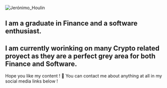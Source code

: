 ![Jerónimo_Houlin](https://user-images.githubusercontent.com/79488175/163994117-77ead2bb-76b6-4ea7-abe6-1ace8f2ddb16.png)

## I am a graduate in Finance and a software enthusiast.
## I am currently worinking on many Crypto related proyect as they are a perfect grey area for both Finance and Software.

Hope you like my content !
💬 You can contact me about anything at all in my social media links below !
<!--
**JeronimoHoulin/JeronimoHoulin** is a ✨ _special_ ✨ repository because its `README.md` (this file) appears on your GitHub profile.

Here are some ideas to get you started:

- 🔭 I’m currently working on ...
- 🌱 I’m currently learning ...
- 👯 I’m looking to collaborate on ...
- 🤔 I’m looking for help with ...
- 💬 Ask me about ...
- 📫 How to reach me: ...
- 😄 Pronouns: ...
- ⚡ Fun fact: ...
-->
